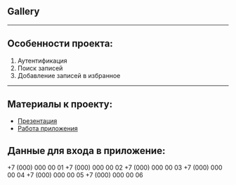## Gallery
---

## Особенности проекта:
1) Аутентификация
2) Поиск записей
3) Добавление записей в избранное

---
## Материалы к проекту:
* [Презентация](https://github.com/IvannikovS/Gallery/blob/main/documents/Презентация%20Gallery.pdf)
* [Работа приложения](https://drive.google.com/drive/folders/1rfN0jfxUZrje01QTy1THoMHtyU10dLdf?usp=sharing)

## Данные для входа в приложение:
+7 (000) 000 00 01
+7 (000) 000 00 02
+7 (000) 000 00 03
+7 (000) 000 00 04
+7 (000) 000 00 05
+7 (000) 000 00 06
